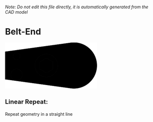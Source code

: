 ###### Note: Do not edit this file directly, it is automatically generated from the CAD model

# Belt-End

![](/project.svg)

<h3 style="font-size:20px;"><strong>Linear Repeat:</strong></h3>Repeat geometry in a straight line


